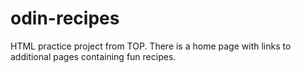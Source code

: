 # odin-recipes
HTML practice project from TOP. There is a home page with links to additional pages containing fun recipes.
